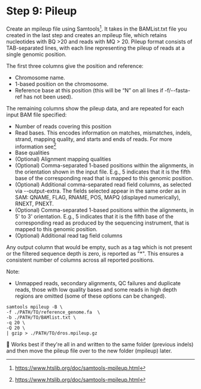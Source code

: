 # Step 9: Pileup 

Create an mpileup file using Samtools[^1]. It takes in the BAMList.txt file you created in the last step and creates an mpileup file, which retains nucleotides with BQ >20 and reads with MQ > 20. Pileup format consists of TAB-separated lines, with each line representing the pileup of reads at a single genomic position.
  
The first three columns give the position and reference:
- Chromosome name.
- 1-based position on the chromosome.
- Reference base at this position (this will be “N” on all lines if -f/--fasta-ref has not been used).

The remaining columns show the pileup data, and are repeated for each input BAM file specified:

- Number of reads covering this position
- Read bases. This encodes information on matches, mismatches, indels, strand, mapping quality, and starts and ends of reads. For more information see[^1]
- Base qualities
- (Optional) Alignment mapping qualities
- (Optional) Comma-separated 1-based positions within the alignments, in the orientation shown in the input file. E.g., 5 indicates that it is the fifth base of the corresponding read that is mapped to this genomic position.
- (Optional) Additional comma-separated read field columns, as selected via --output-extra. The fields selected appear in the same order as in SAM: QNAME, FLAG, RNAME, POS, MAPQ (displayed numerically), RNEXT, PNEXT.
- (Optional) Comma-separated 1-based positions within the alignments, in 5' to 3' orientation. E.g., 5 indicates that it is the fifth base of the corresponding read as produced by the sequencing instrument, that is mapped to this genomic position.
- (Optional) Additional read tag field columns 

Any output column that would be empty, such as a tag which is not present or the filtered sequence depth is zero, is reported as "*". This ensures a consistent number of columns across all reported positions.

Note:
- Unmapped reads, secondary alignments, QC failures and duplicate reads, those with low quality bases and some reads in high depth regions are omitted (some of these options can be changed).

```
samtools mpileup -B \
-f ./PATH/TO/reference_genome.fa  \
-b ./PATH/TO/BAMlist.txt \
-q 20 \
-Q 20 \
| gzip > ./PATH/TO/dros.mpileup.gz
```

:memo: Works best if they're all in and written to the same folder (previous indels) and then move the pileup file over to the new folder (mpileup) later. 

[^1]: https://www.htslib.org/doc/samtools-mpileup.html

